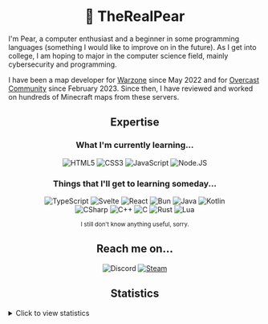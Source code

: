 <h1 align="center">🍐 TheRealPear</h1>
<p>I'm Pear, a computer enthusiast and a beginner in some programming languages (something I would like to improve on in the future). As I get into college, I am hoping to major in the computer science field, mainly cybersecurity and programming.<p>
<p>I have been a map developer for <a href="https://github.com/Warzone">Warzone</a> since May 2022 and for <a href="https://github.com/OvercastCommunity">Overcast Community</a> since February 2023. Since then, I have reviewed and worked on hundreds of Minecraft maps from these servers.<p>

<h2 align="center">Expertise</h2>
<h3 align="center">What I'm currently learning...</h2>
<p align="center">
  <img src="https://img.shields.io/badge/html5-E34F26.svg?&style=for-the-badge&logo=html5&logoColor=white" alt="HTML5"/>
  <img src="https://img.shields.io/badge/css3-1572B6.svg?&style=for-the-badge&logo=css3&logoColor=white" alt="CSS3"/>
  <img src="https://img.shields.io/badge/JavaScript-F7DF1E.svg?&style=for-the-badge&logo=javascript&logoColor=222" alt="JavaScript"/>
  <img src="https://img.shields.io/badge/node.js-339933.svg?&style=for-the-badge&logo=node.js&logoColor=white" alt="Node.JS"/>
</p>

<h3 align="center">Things that I'll get to learning someday...</h3>
<p align="center">
  <img src="https://img.shields.io/badge/TypeScript-2F74C0.svg?&style=for-the-badge&logo=typescript&logoColor=white" alt="TypeScript"/>
  <img src="https://img.shields.io/badge/Svelte-FF3E00.svg?&style=for-the-badge&logo=svelte&logoColor=white" alt="Svelte"/>
  <img src="https://img.shields.io/badge/react-61DAFB.svg?&style=for-the-badge&logo=react&logoColor=black" alt="React"/>
  <img src="https://img.shields.io/badge/bun-F9F1E1.svg?&style=for-the-badge&logo=bun&logoColor=black" alt="Bun"/>
  <img src="https://img.shields.io/badge/Java-EC2025.svg?&style=for-the-badge&logo=OpenJDK&logoColor=white" alt="Java"/>
  <img src="https://img.shields.io/badge/Kotlin-7F52FF.svg?&style=for-the-badge&logo=Kotlin&logoColor=white" alt="Kotlin"/>
  <br />
  <img src="https://img.shields.io/badge/CSharp-239120.svg?&style=for-the-badge&logo=csharp&logoColor=white" alt="CSharp"/>
  <img src="https://img.shields.io/badge/C++-00599C.svg?&style=for-the-badge&logo=Cplusplus&logoColor=white" alt="C++"/>
  <img src="https://img.shields.io/badge/C-A8B9CC.svg?&style=for-the-badge&logo=C&logoColor=black" alt="C"/>
  <img src="https://img.shields.io/badge/Rust-000.svg?&style=for-the-badge&logo=Rust&logoColor=white" alt="Rust"/>
  <img src="https://img.shields.io/badge/Lua-2C2D72.svg?&style=for-the-badge&logo=lua&logoColor=white" alt="Lua"/>
</p>
<p align="center">
  <sup>I still don't know anything useful, sorry.</sup>
</p>

<h2 align="center">Reach me on...</h2>
<p align="center">
  <img src="https://img.shields.io/badge/Discord-therealpear-5865F2?style=for-the-badge&logo=discord&logoColor=f5f5f5" alt="Discord"/>
  <a href="https://steamcommunity.com/id/pearific/" rel="noopener noreferrer nofollow" target="_blank"><img src="https://img.shields.io/badge/Steam-Pearific-000.svg?&style=for-the-badge&logo=steam" alt="Steam"/></a>
</p>

<h2 align="center">Statistics</h2>
<details>
    <summary>Click to view statistics</summary>
    <p align="center">
        <img src="https://github-readme-stats.vercel.app/api?username=TheRealPear&count_private=true&show_icons=true&theme=vue&bg_color=00000000&text_color=777&hide_border=true" alt="TheRealPear's GitHub stats"/>
        <br />
        <img src="https://github-readme-stats.vercel.app/api/top-langs/?username=TheRealPear&layout=compact&theme=vue&bg_color=00000000&text_color=777&hide_border=true" alt="TheRealPear's top languages"/>
    </p>
</details>
